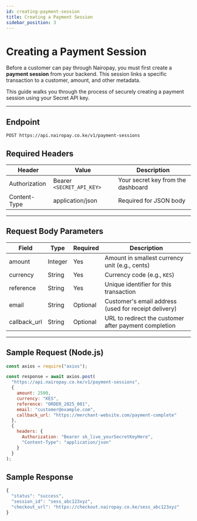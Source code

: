 ```yaml
---
id: creating-payment-session
title: Creating a Payment Session
sidebar_position: 3
---
```


# Creating a Payment Session

Before a customer can pay through Nairopay, you must first create a **payment session** from your backend. This session links a specific transaction to a customer, amount, and other metadata.

This guide walks you through the process of securely creating a payment session using your Secret API key.

---

## Endpoint

```http
POST https://api.nairopay.co.ke/v1/payment-sessions
```


## Required Headers

| Header        | Value                         | Description                          |
|---------------|-------------------------------|--------------------------------------|
| Authorization | Bearer `<SECRET_API_KEY>`     | Your secret key from the dashboard   |
| Content-Type  | application/json              | Required for JSON body               |

---

## Request Body Parameters

| Field         | Type     | Required | Description                                             |
|---------------|----------|----------|---------------------------------------------------------|
| amount        | Integer  | Yes      | Amount in smallest currency unit (e.g., cents)          |
| currency      | String   | Yes      | Currency code (e.g., `KES`)                             |
| reference     | String   | Yes      | Unique identifier for this transaction                  |
| email         | String   | Optional | Customer's email address (used for receipt delivery)    |
| callback_url  | String   | Optional | URL to redirect the customer after payment completion   |

---

## Sample Request (Node.js)

```js
const axios = require("axios");

const response = await axios.post(
  "https://api.nairopay.co.ke/v1/payment-sessions",
  {
    amount: 2500,
    currency: "KES",
    reference: "ORDER_2025_001",
    email: "customer@example.com",
    callback_url: "https://merchant-website.com/payment-complete"
  },
  {
    headers: {
      Authorization: "Bearer sk_live_yourSecretKeyHere",
      "Content-Type": "application/json"
    }
  }
);

```
## Sample Response
```js
{
  "status": "success",
  "session_id": "sess_abc123xyz",
  "checkout_url": "https://checkout.nairopay.co.ke/sess_abc123xyz"
}
```
